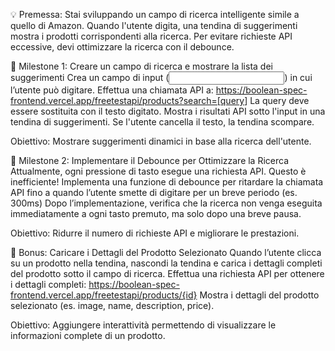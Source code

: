 💡 Premessa: Stai sviluppando un campo di ricerca intelligente simile a quello di Amazon. Quando l'utente digita, una tendina di suggerimenti mostra i prodotti corrispondenti alla ricerca. Per evitare richieste API eccessive, devi ottimizzare la ricerca con il debounce.

📌 Milestone 1: Creare un campo di ricerca e mostrare la lista dei suggerimenti
Crea un campo di input (<input type="text">) in cui l’utente può digitare.
Effettua una chiamata API a:
<https://boolean-spec-frontend.vercel.app/freetestapi/products?search=[query>]
La query deve essere sostituita con il testo digitato.
Mostra i risultati API sotto l'input in una tendina di suggerimenti.
Se l'utente cancella il testo, la tendina scompare.

Obiettivo: Mostrare suggerimenti dinamici in base alla ricerca dell'utente.

📌 Milestone 2: Implementare il Debounce per Ottimizzare la Ricerca
Attualmente, ogni pressione di tasto esegue una richiesta API. Questo è inefficiente!
Implementa una funzione di debounce per ritardare la chiamata API fino a quando l’utente smette di digitare per un breve periodo (es. 300ms)
Dopo l’implementazione, verifica che la ricerca non venga eseguita immediatamente a ogni tasto premuto, ma solo dopo una breve pausa.

Obiettivo: Ridurre il numero di richieste API e migliorare le prestazioni.

🎯 Bonus: Caricare i Dettagli del Prodotto Selezionato
Quando l’utente clicca su un prodotto nella tendina, nascondi la tendina e carica i dettagli completi del prodotto sotto il campo di ricerca.
Effettua una richiesta API per ottenere i dettagli completi:
<https://boolean-spec-frontend.vercel.app/freetestapi/products/{id}>
Mostra i dettagli del prodotto selezionato (es. image, name, description, price).

Obiettivo: Aggiungere interattività permettendo di visualizzare le informazioni complete di un prodotto.
